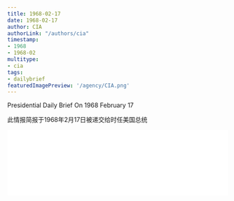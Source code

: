 ```yaml
---
title: 1968-02-17
date: 1968-02-17
author: CIA 
authorLink: "/authors/cia"
timestamp: 
- 1968
- 1968-02
multitype: 
- cia
tags: 
- dailybrief
featuredImagePreview: '/agency/CIA.png'
---
```



Presidential Daily Brief On 1968 February 17

此情报简报于1968年2月17日被递交给时任美国总统

<!--more-->





<div id="over" style="width:100%; overflow:hidden"> <iframe id="sFrame" name="sFrame" frameborder="no" border="0"  allowfullscreen marginwidth="0" scrolling="no" src = " /CIA/1968-02-17.html "  style = " position:absulute; width: 806px; top: 300;" > </iframe> </div>
